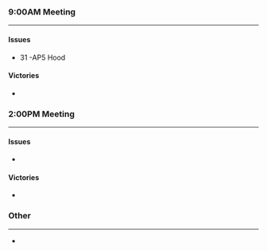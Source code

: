 ### 9:00AM Meeting
---
#### Issues
- 31 -AP5 Hood

#### Victories
* 



### 2:00PM Meeting
---
#### Issues
- 

#### Victories
* 



### Other
---
- 